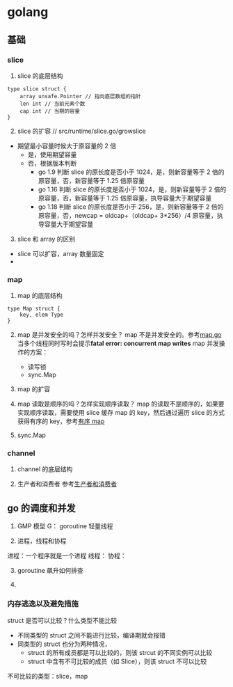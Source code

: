 # golang

## 基础

### slice

1. slice 的底层结构

```golang
type slice struct {
    array unsafe.Pointer // 指向底层数组的指针
    len int // 当前元素个数
    cap int // 当期的容量
}
```

2. slice 的扩容
   // src/runtime/slice.go/growslice

- 期望最小容量时候大于原容量的 2 倍
  - 是，使用期望容量
  - 否，根据版本判断
    - go 1.9 判断 slice 的原长度是否小于 1024，是，则新容量等于 2 倍的原容量，否，新容量等于 1.25 倍原容量
    - go 1.16 判断 slice 的原长度是否小于 1024，是，则新容量等于 2 倍的原容量，否，新容量等于 1.25 倍原容量，执导容量大于期望容量
    - go 1.18 判断 slice 的原长度是否小于 256，是，则新容量等于 2 倍的原容量，否，newcap = oldcap+（oldcap+ 3\*256）/4 原容量，执导容量大于期望容量

3. slice 和 array 的区别

- slice 可以扩容，array 数量固定
-

### map

1. map 的底层结构

```golang
type Map struct {
	key, elem Type
}

```

2. map 是并发安全的吗？怎样并发安全？
   map 不是并发安全的。参考[map.go](./map.go)当多个线程同时写时会提示**fatal error: concurrent map writes**
   map 并发操作的方案：
   - 读写锁
   - sync.Map
3. map 的扩容

4. map 读取是顺序的吗？怎样实现顺序读取？
   map 的读取不是顺序的，如果要实现顺序读取，需要使用 slice 缓存 map 的 key，然后通过遍历 slice 的方式获得有序的 key，参考[有序 map](./map_seq.go)

5. sync.Map

### channel

1. channel 的底层结构

2. 生产者和消费者
   参考[生产者和消费者](./producer_consumer.go)

## go 的调度和并发

1. GMP 模型
   G： goroutine 轻量线程

2. 进程，线程和协程

进程：一个程序就是一个进程
线程：
协程：

3. goroutine 飙升如何排查

4.

### 内存逃逸以及避免措施

struct 是否可以比较？什么类型不能比较

- 不同类型的 struct 之间不能进行比较，编译期就会报错
- 同类型的 struct 也分为两种情况，
  - struct 的所有成员都是可以比较的，则该 strcut 的不同实例可以比较
  - struct 中含有不可比较的成员（如 Slice），则该 struct 不可以比较

不可比较的类型：slice，map
